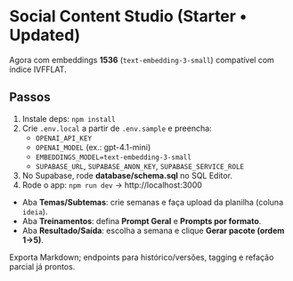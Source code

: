 
# Social Content Studio (Starter • Updated)

Agora com embeddings **1536** (`text-embedding-3-small`) compatível com índice IVFFLAT.

## Passos
1) Instale deps: `npm install`
2) Crie `.env.local` a partir de `.env.sample` e preencha:
   - `OPENAI_API_KEY`
   - `OPENAI_MODEL` (ex.: gpt-4.1-mini)
   - `EMBEDDINGS_MODEL=text-embedding-3-small`
   - `SUPABASE_URL`, `SUPABASE_ANON_KEY`, `SUPABASE_SERVICE_ROLE`
3) No Supabase, rode **database/schema.sql** no SQL Editor.
4) Rode o app: `npm run dev` → http://localhost:3000

- Aba **Temas/Subtemas**: crie semanas e faça upload da planilha (coluna `ideia`).
- Aba **Treinamentos**: defina **Prompt Geral** e **Prompts por formato**.
- Aba **Resultado/Saída**: escolha a semana e clique **Gerar pacote (ordem 1→5)**.

Exporta Markdown; endpoints para histórico/versões, tagging e refação parcial já prontos.

